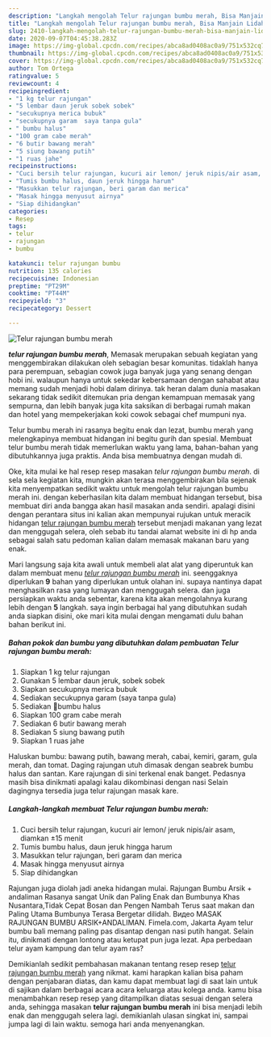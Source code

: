 ```yaml
---
description: "Langkah mengolah Telur rajungan bumbu merah, Bisa Manjain Lidah"
title: "Langkah mengolah Telur rajungan bumbu merah, Bisa Manjain Lidah"
slug: 2410-langkah-mengolah-telur-rajungan-bumbu-merah-bisa-manjain-lidah
date: 2020-09-07T04:45:38.283Z
image: https://img-global.cpcdn.com/recipes/abca8ad0408ac0a9/751x532cq70/telur-rajungan-bumbu-merah-foto-resep-utama.jpg
thumbnail: https://img-global.cpcdn.com/recipes/abca8ad0408ac0a9/751x532cq70/telur-rajungan-bumbu-merah-foto-resep-utama.jpg
cover: https://img-global.cpcdn.com/recipes/abca8ad0408ac0a9/751x532cq70/telur-rajungan-bumbu-merah-foto-resep-utama.jpg
author: Tom Ortega
ratingvalue: 5
reviewcount: 4
recipeingredient:
- "1 kg telur rajungan"
- "5 lembar daun jeruk sobek sobek"
- "secukupnya merica bubuk"
- "secukupnya garam  saya tanpa gula"
- " bumbu halus"
- "100 gram cabe merah"
- "6 butir bawang merah"
- "5 siung bawang putih"
- "1 ruas jahe"
recipeinstructions:
- "Cuci bersih telur rajungan, kucuri air lemon/ jeruk nipis/air asam, diamkan ±15 menit"
- "Tumis bumbu halus, daun jeruk hingga harum"
- "Masukkan telur rajungan, beri garam dan merica"
- "Masak hingga menyusut airnya"
- "Siap dihidangkan"
categories:
- Resep
tags:
- telur
- rajungan
- bumbu

katakunci: telur rajungan bumbu 
nutrition: 135 calories
recipecuisine: Indonesian
preptime: "PT29M"
cooktime: "PT44M"
recipeyield: "3"
recipecategory: Dessert

---
```



![Telur rajungan bumbu merah](https://img-global.cpcdn.com/recipes/abca8ad0408ac0a9/751x532cq70/telur-rajungan-bumbu-merah-foto-resep-utama.jpg)

<b><i>telur rajungan bumbu merah</i></b>, Memasak merupakan sebuah kegiatan yang menggembirakan dilakukan oleh sebagian besar komunitas. tidaklah hanya para perempuan, sebagian cowok juga banyak juga yang senang dengan hobi ini. walaupun hanya untuk sekedar kebersamaan dengan sahabat atau memang sudah menjadi hobi dalam dirinya. tak heran dalam dunia masakan sekarang tidak sedikit ditemukan pria dengan kemampuan memasak yang sempurna, dan lebih banyak juga kita saksikan di berbagai rumah makan dan hotel yang mempekerjakan koki cowok sebagai chef mumpuni nya.

Telur bumbu merah ini rasanya begitu enak dan lezat, bumbu merah yang melengkapinya membuat hidangan ini begitu gurih dan spesial. Membuat telur bumbu merah tidak memerlukan waktu yang lama, bahan-bahan yang dibutuhkannya juga praktis. Anda bisa membuatnya dengan mudah di.

Oke, kita mulai ke hal resep resep masakan <i>telur rajungan bumbu merah</i>. di sela sela kegiatan kita, mungkin akan terasa menggembirakan bila sejenak kita menyempatkan sedikit waktu untuk mengolah telur rajungan bumbu merah ini. dengan keberhasilan kita dalam membuat hidangan tersebut, bisa membuat diri anda bangga akan hasil masakan anda sendiri. apalagi disini dengan perantara situs ini kalian akan mempunyai rujukan untuk meracik hidangan <u>telur rajungan bumbu merah</u> tersebut menjadi makanan yang lezat dan menggugah selera, oleh sebab itu tandai alamat website ini di hp anda sebagai salah satu pedoman kalian dalam memasak makanan baru yang enak.


Mari langsung saja kita awali untuk membeli alat alat yang diperuntuk kan dalam membuat menu <u><i>telur rajungan bumbu merah</i></u> ini. seenggaknya diperlukan <b>9</b> bahan yang diperlukan untuk olahan ini. supaya nantinya dapat menghasilkan rasa yang lumayan dan menggugah selera. dan juga persiapkan waktu anda sebentar, karena kita akan mengolahnya kurang lebih dengan <b>5</b> langkah. saya ingin berbagai hal yang dibutuhkan sudah anda siapkan disini, oke mari kita mulai dengan mengamati dulu bahan bahan berikut ini.

<!--inarticleads1-->

##### Bahan pokok dan bumbu yang dibutuhkan dalam pembuatan Telur rajungan bumbu merah:

1. Siapkan 1 kg telur rajungan
1. Gunakan 5 lembar daun jeruk, sobek sobek
1. Siapkan secukupnya merica bubuk
1. Sediakan secukupnya garam  (saya tanpa gula)
1. Sediakan  🍴bumbu halus
1. Siapkan 100 gram cabe merah
1. Sediakan 6 butir bawang merah
1. Sediakan 5 siung bawang putih
1. Siapkan 1 ruas jahe


Haluskan bumbu: bawang putih, bawang merah, cabai, kemiri, garam, gula merah, dan tomat. Daging rajungan utuh dimasak dengan seabrek bumbu halus dan santan. Kare rajungan di sini terkenal enak banget. Pedasnya masih bisa dinikmati apalagi kalau dikombinasi dengan nasi Selain dagingnya tersedia juga telur rajungan masak kare. 

<!--inarticleads2-->

##### Langkah-langkah membuat Telur rajungan bumbu merah:

1. Cuci bersih telur rajungan, kucuri air lemon/ jeruk nipis/air asam, diamkan ±15 menit
1. Tumis bumbu halus, daun jeruk hingga harum
1. Masukkan telur rajungan, beri garam dan merica
1. Masak hingga menyusut airnya
1. Siap dihidangkan


Rajungan juga diolah jadi aneka hidangan mulai. Rajungan Bumbu Arsik + andaliman Rasanya sangat Unik dan Paling Enak dan Bumbunya Khas Nusantara,Tidak Cepat Bosan dan Pengen Nambah Terus saat makan dan Paling Utama Bumbunya Terasa Bergetar dilidah. Видео MASAK RAJUNGAN BUMBU ARSIK+ANDALIMAN. Fimela.com, Jakarta Ayam telur bumbu bali memang paling pas disantap dengan nasi putih hangat. Selain itu, dinikmati dengan lontong atau ketupat pun juga lezat. Apa perbedaan telur ayam kampung dan telur ayam ras? 

Demikianlah sedikit pembahasan makanan tentang resep resep <u>telur rajungan bumbu merah</u> yang nikmat. kami harapkan kalian bisa paham dengan penjabaran diatas, dan kamu dapat membuat lagi di saat lain untuk di sajikan dalam berbagai acara acara keluarga atau kolega anda. kamu bisa menambahkan resep resep yang ditampilkan diatas sesuai dengan selera anda, sehingga masakan <b>telur rajungan bumbu merah</b> ini bisa menjadi lebih enak dan menggugah selera lagi. demikianlah ulasan singkat ini, sampai jumpa lagi di lain waktu. semoga hari anda menyenangkan.

